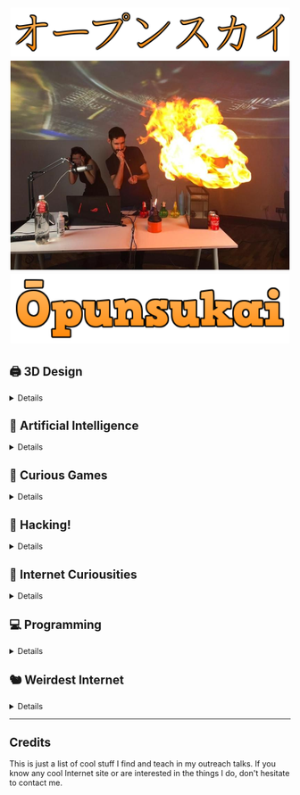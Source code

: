 <h1 align="center">
    <img src=".github/readme/logot.png" width="500">
    <br>
    <img src=".github/readme/header.jpg" width="500">
    <br>
    <img src=".github/readme/logob.png" width="500">
</h1>

## 🖨️ 3D Design

<details>

| Tags | Site | Explanation |
| --- | --- | --- |
| 🆒 | [Tinkercad](https://www.tinkercad.com) | 3D Design made easy |

</details>

## 🧠 Artificial Intelligence

<details>

| Tags | Site | Explanation |
| --- | --- | --- |
| 🆒 | [Dialogflow](https://dialogflow.cloud.google.com/) | Voice Assistant made easy |
| 🆒🆕 | [Quick Draw](https://quickdraw.withgoogle.com) | Play Pictionary against Google |
| 🆒 | [TeachableMachine](https://teachablemachine.withgoogle.com/) | Fast and friendly IA (Image, Sound, Pose Recon)

</details>

## 👾 Curious Games

<details>

| Tags | Site | Explanation |
| --- | --- | --- |
| 🆒🆕 | [Mario Bros. as a Goomba](http://www.byronknoll.com/goomba.html) | Play Super Mario Bros. from the perspective of a Goomba |
| 🆒🆕 | [CandyBox 2](https://candybox2.github.io/) | ASCII awesome game (also "How to modify game saved data) |
| 🆒 | [Code](https://code.org/) | Coding games to learn programming |
| 🆒 | [CodeCombat](https://codecombat.com/) | Coding games to learn programming |

</details>

## 👤 Hacking!

<details>

| Tags | Site | Explanation |
| --- | --- | --- |
| 🆒 | [DeHashed](https://www.dehashed.com/) | Check if your accounts have been pwned (See the password leak with Premium account) |
| 🆒 | [HaveIBeenPwned](https://haveibeenpwned.com/) | Check if your accounts have been pwned |
| 🆒 | [shhGit](https://www.shhgit.com/) | Get juicy info and sensitive data from live git commits |
| 🆒 | [Shodan](https://www.shodan.io/) | Search engine for Internet-connected devices |
| 🆒 | [Shodan 2000](https://2000.shodan.io/) | Aesthetic Shodan |
| 🆒 | [The Wayback Machine](https://archive.org/web/) | Explore what the pages looked like in the past |

</details>

## 👀 Internet Curiousities

<details>

| Tags | Site | Explanation |
| --- | --- | --- |
| 🆒🆕 | [Every Second](https://everysecond.io/) | Check what's happening every second |
| 🆒🆕 | [lmgtfy](https://es.lmgtfy.com/) | Explains with an animation how to search the Internet |
| 🆒 | [Spurius Correlations](https://www.tylervigen.com/spurious-correlations) | Curious, strange and meaningless correlations |
| 🆒 | [The Wayback Machine](https://archive.org/web/) | Explore what the pages looked like in the past |
| 🆒🆕 | [World's Highest Website](https://worlds-highest-website.com/) | The World’s Highest Website! It’s 18.94 kilometers high |

</details>

## 💻 Programming

<details>

| Tags | Site | Explanation |
| --- | --- | --- |
| 🆒 | [AppInventor2](https://appinventor.mit.edu/) | Android Apps made easy |
| 🆒 | [Bitsbox](https://bitsbox.com/hoc2016.html) | Simulate how to create apps with code |
| 🆒 | [Calliope](https://makecode.calliope.cc/) | Just Micro:bit improved |
| 🆒🆕 | [CelloCAD](http://cellocad.org/) | Program real bacterias as an electrical circuit! |
| 🆒 | [Code](https://code.org/) | Coding games to learn programming |
| 🆒 | [CodeCombat](https://codecombat.com/) | Coding games to learn programming |
| 🆒 | [Dialogflow](https://dialogflow.cloud.google.com/) | Voice Assistant made easy |
| 🆒 | [Micro:bit](https://makecode.microbit.org/) | Arduino for kids |
| 🆒 | [Playground](https://makecode.adafruit.com/) | Just Callipe improved |
| 🐱 | [Scratch](https://scratch.mit.edu/) | Argh. Just... Scratch. |

</details>

## 🐿️ Weirdest Internet

<details>

| Tags | Site | Explanation |
| --- | --- | --- |
| 🆒🆕 | [11111111111111111...](http://111111111111111111111111111111111111111111111111111111111111.com) | Arnold Sailormoonegger |
| 🆒🆕 | [Cyclical Website](https://orteil.dashnet.org/nested) | An infinite web page |
| 🐎 | [Endless Horse](http://endless.horse/) | Just and endless horse |
| 🆒🆕 | [Infinite Zoom](https://infinitezoom.net/) | Infinite zoom using geometric and fractal patterns | 

</details>

---

## Credits

This is just a list of cool stuff I find and teach in my outreach talks. If you know any cool Internet site or are interested in the things I do, don't hesitate to contact me.
